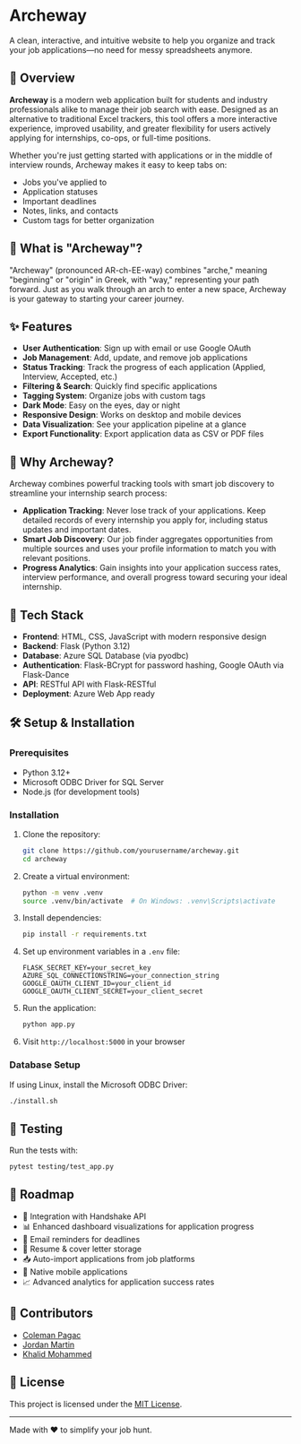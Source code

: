 # Archeway

A clean, interactive, and intuitive website to help you organize and track your job applications—no need for messy spreadsheets anymore.

## 🚀 Overview

**Archeway** is a modern web application built for students and industry professionals alike to manage their job search with ease. Designed as an alternative to traditional Excel trackers, this tool offers a more interactive experience, improved usability, and greater flexibility for users actively applying for internships, co-ops, or full-time positions.

Whether you're just getting started with applications or in the middle of interview rounds, Archeway makes it easy to keep tabs on:

- Jobs you've applied to  
- Application statuses  
- Important deadlines  
- Notes, links, and contacts  
- Custom tags for better organization

## 🌟 What is "Archeway"?

"Archeway" (pronounced AR-ch-EE-way) combines "arche," meaning "beginning" or "origin" in Greek, with "way," representing your path forward. Just as you walk through an arch to enter a new space, Archeway is your gateway to starting your career journey.

## ✨ Features

- **User Authentication**: Sign up with email or use Google OAuth
- **Job Management**: Add, update, and remove job applications
- **Status Tracking**: Track the progress of each application (Applied, Interview, Accepted, etc.)
- **Filtering & Search**: Quickly find specific applications
- **Tagging System**: Organize jobs with custom tags
- **Dark Mode**: Easy on the eyes, day or night
- **Responsive Design**: Works on desktop and mobile devices
- **Data Visualization**: See your application pipeline at a glance
- **Export Functionality**: Export application data as CSV or PDF files

## 💼 Why Archeway?

Archeway combines powerful tracking tools with smart job discovery to streamline your internship search process:

- **Application Tracking**: Never lose track of your applications. Keep detailed records of every internship you apply for, including status updates and important dates.
- **Smart Job Discovery**: Our job finder aggregates opportunities from multiple sources and uses your profile information to match you with relevant positions.
- **Progress Analytics**: Gain insights into your application success rates, interview performance, and overall progress toward securing your ideal internship.

## 🔧 Tech Stack

- **Frontend**: HTML, CSS, JavaScript with modern responsive design
- **Backend**: Flask (Python 3.12)
- **Database**: Azure SQL Database (via pyodbc)
- **Authentication**: Flask-BCrypt for password hashing, Google OAuth via Flask-Dance
- **API**: RESTful API with Flask-RESTful
- **Deployment**: Azure Web App ready

## 🛠️ Setup & Installation

### Prerequisites
- Python 3.12+
- Microsoft ODBC Driver for SQL Server
- Node.js (for development tools)

### Installation

1. Clone the repository:
   ```bash
   git clone https://github.com/yourusername/archeway.git
   cd archeway
   ```

2. Create a virtual environment:
   ```bash
   python -m venv .venv
   source .venv/bin/activate  # On Windows: .venv\Scripts\activate
   ```

3. Install dependencies:
   ```bash
   pip install -r requirements.txt
   ```

4. Set up environment variables in a `.env` file:
   ```
   FLASK_SECRET_KEY=your_secret_key
   AZURE_SQL_CONNECTIONSTRING=your_connection_string
   GOOGLE_OAUTH_CLIENT_ID=your_client_id
   GOOGLE_OAUTH_CLIENT_SECRET=your_client_secret
   ```

5. Run the application:
   ```bash
   python app.py
   ```

6. Visit `http://localhost:5000` in your browser

### Database Setup

If using Linux, install the Microsoft ODBC Driver:
```bash
./install.sh
```

## 🧪 Testing

Run the tests with:
```bash
pytest testing/test_app.py
```

## 🧠 Roadmap

- 🔄 Integration with Handshake API  
- 📊 Enhanced dashboard visualizations for application progress  
- 🔔 Email reminders for deadlines  
- 📝 Resume & cover letter storage  
- 📥 Auto-import applications from job platforms
- 📱 Native mobile applications
- 📈 Advanced analytics for application success rates

## 👥 Contributors

- [Coleman Pagac](https://github.com/cpagac)
- [Jordan Martin](https://github.com/jrdnmartin)
- [Khalid Mohammed](https://github.com/K-H-A-L-I-D)

## 📄 License

This project is licensed under the [MIT License](LICENSE).

---

Made with ❤️ to simplify your job hunt.